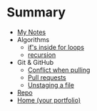 # Summary

* [My Notes](README.md)   
* Algorithms
  * [if's inside for loops](./02-04-2018__08-04-2018/05-04-2018.md)
  * [recursion](./09-04-2018__15-04-2018/14-04-2018.md)
* Git & GitHub
  * [Conflict when pulling](./02-04-2018__08-04-2018/03-04-2018.md)
  * [Pull requests](./09-04-2018__15-04-2018/09-04-2018.md)
  * [Unstaging a file](./09-04-2018__15-04-2018/15-04-2018.md)
* [Repo](https://github.com/elewa-academy/study-journal-template)
* [Home (your portfolio)](https://elewa-academy.github.io)
